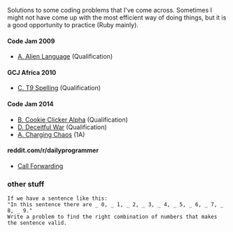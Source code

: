 Solutions to some coding problems that I've come across.
Sometimes I might not have come up with the most efficient way of doing things, but it is a good opportunity to practice (Ruby mainly).

#### Code Jam 2009
 * [A. Alien Language][#2009-Q-A] (Qualification)

#### GCJ Africa 2010
* [C. T9 Spelling][#A2010-Q-C] (Qualification)

#### Code Jam 2014
* [B. Cookie Clicker Alpha][#2014-Q-B] (Qualification)
* [D. Deceitful War][#2014-Q-D] (Qualification)
* [A. Charging Chaos][#2014-1A-A] (1A)

#### reddit.com/r/dailyprogrammer
* [Call Forwarding][#callforwarding]

### other stuff

```
If we have a sentence like this:
"In this sentence there are _ 0, _ 1, _ 2, _ 3, _ 4, _ 5, _ 6, _ 7, _ 8, _ 9."
Write a problem to find the right combination of numbers that makes the sentence valid.
```

[#A2010-Q-C]: http://code.google.com/codejam/contest/dashboard?c=351101#s=p2
[#2009-Q-A]: http://code.google.com/codejam/contest/dashboard?c=90101#s=p0
[#2014-Q-B]:https://code.google.com/codejam/contest/2974486/dashboard#s=p1
[#2014-Q-D]:https://code.google.com/codejam/contest/2974486/dashboard#s=p3
[#2014-1A-A]: https://code.google.com/codejam/contest/2984486/dashboard#s=p0&a=0
[#callforwarding]:http:www.reddit.com/r/dailyprogrammer/comments/1g09qy/060913_challenge_127_intermediate_call_forwarding/
